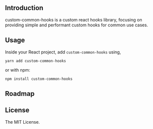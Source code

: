 ## Introduction

custom-common-hooks is a custom react hooks library, focusing on providing simple and performant custom hooks for common use cases.

## Usage

Inside your React project, add `custom-common-hooks` using,

`yarn add custom-common-hooks`

or with npm:

`npm install custom-common-hooks`

## Roadmap

## License

The MIT License.
